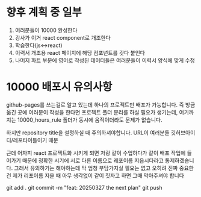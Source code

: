 # 향후 계획 중 일부
1. 여러분들이 10000 완성한다
2. 강사가 이거 react component로 개조한다
3. 학습한다(js<->react)
4. 이력서 개조용 react 페이지에 해당 컴포넌트를 갖다 붙인다
5. 나머지 파트 부분에 영어로 작성된 데이터들은 여러분들이 이력서 양식에 맞게 수정

# 10000 배포시 유의사항
github-pages를 쓰는걸로 알고 있는데 하나의 프로젝트만 배포가 가능합니다. 즉 방금 옮긴 곳에 여러분이 작성을 한다면 프로젝트 폴더 분리를 하실 필요가 생기는데,
여기까지는 10000_hours_rule 폴더가 동시에 움직이더라도 문제가 없습니다.

하지만 repository title을 설정하실 때 주의하셔야합니다.
URL이 여러분들 깃허브아이디/레포타이틀이기 때문

근데 어차피 react 프로젝트화 시키게 되면 저랑 같이 수업하다가 같이 배포 작업에 들어가기 때문에 정확한 시기에 서로 다른 이름으로 레포이름 지읍시다라고 통제하겠습니다. 그래서 유의하기는 해야하는데 막 엄청 부담가지실 필요는 없고
오히려 진짜 중요한건 제가 리포이름 지을 때 아무 생각없이 같이 짓자고 하면 그때 막아주셔야 합니다

git add .
git commit -m "feat: 20250327 the next plan"
git push